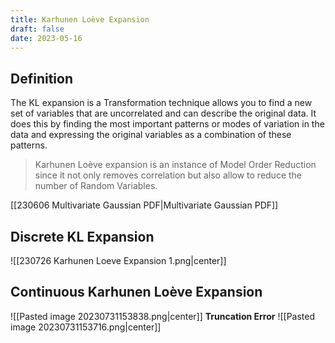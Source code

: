 ```yaml
---
title: Karhunen Loève Expansion
draft: false
date: 2023-05-16
---
```


## Definition
The KL expansion is a Transformation technique allows you to find a new set of variables that are uncorrelated and can describe the original data.
It does this by finding the most important patterns or modes of variation in the data and expressing the original variables as a combination of these patterns.
> Karhunen Loève expansion is an instance of Model Order Reduction since it not only removes correlation but also allow to reduce the number of Random Variables. 

[[230606 Multivariate Gaussian PDF|Multivariate Gaussian PDF]] 
## Discrete KL Expansion
![[230726 Karhunen Loeve Expansion 1.png|center]]
## Continuous Karhunen Loève Expansion
![[Pasted image 20230731153838.png|center]]
**Truncation Error**
![[Pasted image 20230731153716.png|center]]
